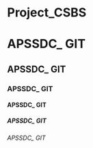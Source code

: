# Project_CSBS


<h1> APSSDC_ GIT </h1>
<h2> APSSDC_ GIT </h2>
<h3> APSSDC_ GIT </h3>
<h4> APSSDC_ GIT </h4>
<h5> APSSDC_ GIT </h5>
<h6> APSSDC_ GIT </h6>
